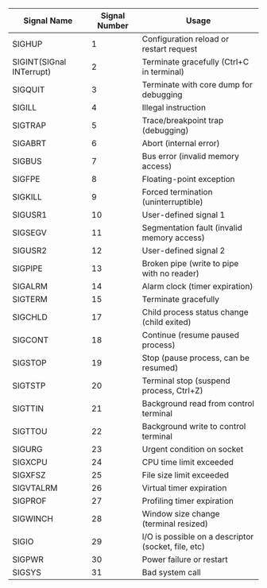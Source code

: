 | Signal Name              | Signal Number | Usage                                                |
|--------------------------|---------------|------------------------------------------------------|
| SIGHUP                   | 1             | Configuration reload or restart request             |
| SIGINT(SIGnal INTerrupt) | 2             | Terminate gracefully (Ctrl+C in terminal)           |
| SIGQUIT                  | 3             | Terminate with core dump for debugging              |
| SIGILL                   | 4             | Illegal instruction                                 |
| SIGTRAP                  | 5             | Trace/breakpoint trap (debugging)                   |
| SIGABRT                  | 6             | Abort (internal error)                              |
| SIGBUS                   | 7             | Bus error (invalid memory access)                   |
| SIGFPE                   | 8             | Floating-point exception                            |
| SIGKILL                  | 9             | Forced termination (uninterruptible)                |
| SIGUSR1                  | 10            | User-defined signal 1                               |
| SIGSEGV                  | 11            | Segmentation fault (invalid memory access)          |
| SIGUSR2                  | 12            | User-defined signal 2                               |
| SIGPIPE                  | 13            | Broken pipe (write to pipe with no reader)          |
| SIGALRM                  | 14            | Alarm clock (timer expiration)                      |
| SIGTERM                  | 15            | Terminate gracefully                                 |
| SIGCHLD                  | 17            | Child process status change (child exited)          |
| SIGCONT                  | 18            | Continue (resume paused process)                    |
| SIGSTOP                  | 19            | Stop (pause process, can be resumed)                |
| SIGTSTP                  | 20            | Terminal stop (suspend process, Ctrl+Z)             |
| SIGTTIN                  | 21            | Background read from control terminal               |
| SIGTTOU                  | 22            | Background write to control terminal                |
| SIGURG                   | 23            | Urgent condition on socket                          |
| SIGXCPU                  | 24            | CPU time limit exceeded                             |
| SIGXFSZ                  | 25            | File size limit exceeded                            |
| SIGVTALRM                | 26            | Virtual timer expiration                            |
| SIGPROF                  | 27            | Profiling timer expiration                          |
| SIGWINCH                 | 28            | Window size change (terminal resized)              |
| SIGIO                    | 29            | I/O is possible on a descriptor (socket, file, etc) |
| SIGPWR                   | 30            | Power failure or restart                           |
| SIGSYS                   | 31            | Bad system call                                     |
